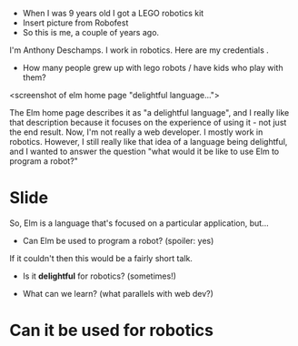 - When I was 9 years old I got a LEGO robotics kit
- Insert picture from Robofest
- So this is me, a couple of years ago.

I'm Anthony Deschamps. I work in robotics. Here are my credentials <photo from robofest>.

- How many people grew up with lego robots / have kids who play with them?




<screenshot of elm home page "delightful language...">

The Elm home page describes it as "a delightful language", and I
really like that description because it focuses on the experience of
using it - not just the end result. Now, I'm not really a web
developer. I mostly work in robotics. However, I still really like
that idea of a language being delightful, and I wanted to answer the
question "what would it be like to use Elm to program a robot?"

<!-- End introduction -->

# Slide

So, Elm is a language that's focused on a particular application, but...

- Can Elm be used to program a robot? (spoiler: yes)

If it couldn't then this would be a fairly short talk.


- Is it __delightful__ for robotics? (sometimes!)

- What can we learn? (what parallels with web dev?)



# Can it be used for robotics
